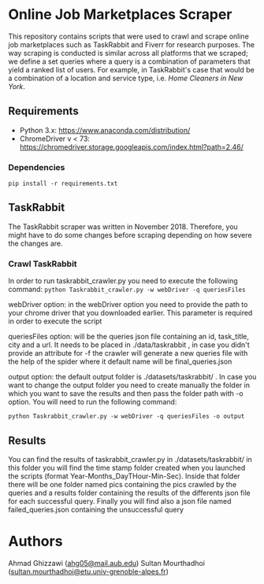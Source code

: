 # Online Job Marketplaces Scraper
This repository contains scripts that were used to crawl and scrape online job marketplaces such as TaskRabbit and Fiverr 
for research purposes. The way scraping is conducted is similar across all platforms that we scraped; we define a set 
queries where a query is a combination of parameters that yield a ranked list of users. For example, in TaskRabbit's 
case that would be a combination of a location and service type, i.e. _Home Cleaners in New York_.

## Requirements
- Python 3.x: https://www.anaconda.com/distribution/ 
- ChromeDriver v < 73: https://chromedriver.storage.googleapis.com/index.html?path=2.46/

### Dependencies
`pip install -r requirements.txt`

## TaskRabbit
The TaskRabbit scraper was written in November 2018. Therefore, you might have to do some changes before scraping
depending on how severe the changes are. 

### Crawl TaskRabbit
In order to run taskrabbit_crawler.py you need to execute the following command:
`python Taskrabbit_crawler.py -w webDriver -q queriesFiles `

webDriver option: in the webDriver option you need to provide the path to your chrome driver that you downloaded earlier. This parameter is required in order to execute the script 

queriesFiles option: will be the queries json file containing an id, task_title, city and a url. It needs to be placed in ./data/taskrabbit , in case you didn't provide an attribute for -f the crawler will generate a new queries file with the help of the spider where it default name will be final_queries.json

output option: the default output folder is ./datasets/taskrabbit/ . In case you want to change the output folder you need to create manually the folder in which you want to save the results and then pass the folder path with -o option.
You will need to run the following command:

`python Taskrabbit_crawler.py -w webDriver -q queriesFiles -o output`


## Results 
You can find the results of taskrabbit_crawler.py in ./datasets/taskrabbit/
in this folder you will find the time stamp folder created when you launched the scripts (format Year-Months_DayTHour-Min-Sec). Inside that folder there will be one folder named pics containing the pics crawled by the queries and a results folder containing the results of the differents json file for each successful query. Finally you will find also a json file named failed_queries.json containing the unsuccessful query

# Authors
Ahmad Ghizzawi (ahg05@mail.aub.edu)
Sultan Mourthadhoi (sultan.mourthadhoi@etu.univ-grenoble-alpes.fr)
